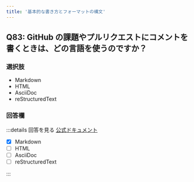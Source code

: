 ```yaml
---
title: '基本的な書き方とフォーマットの構文'
---
```


## Q83: GitHub の課題やプルリクエストにコメントを書くときは、どの言語を使うのですか？

### 選択肢

- Markdown
- HTML
- AsciiDoc
- reStructuredText

### 回答欄

:::details 回答を見る
[公式ドキュメント](https://docs.github.com/ja/get-started/writing-on-github/getting-started-with-writing-and-formatting-on-github/basic-writing-and-formatting-syntax)

- [x] Markdown
- [ ] HTML
- [ ] AsciiDoc
- [ ] reStructuredText

:::
